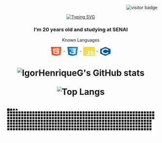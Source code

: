 <div align="right">
  
  ![visitor badge](https://visitor-badge.laobi.icu/badge?page_id=${your.username}.${your.repo.id})
</div>
<div align="center">

  [![Typing SVG](https://readme-typing-svg.demolab.com?font=Edu+SA+Beginner&size=30&pause=1&color=93B7F7&center=true&multiline=true&repeat=false&width=600&height=100&lines=Hello%2C+my+name+is+Igor+Henrique;systems+development+student)](https://git.io/typing-svg)
  
  <!--[![Typing SVG](https://readme-typing-svg.demolab.com?font=Permanent+Marker&size=30&pause=1&color=93B7F7&center=true&multiline=true&width=600&height=100&lines=Hello%2C+my+name+is+Igor+Henrique;systems+development+technician+student)](https://git.io/typing-svg)-->
### I'm 20 years old and studying at SENAI 


  Known Languages
  
  <img align="center" alt="Igor-HTML" height="30" width="40" src="https://raw.githubusercontent.com/devicons/devicon/master/icons/html5/html5-original.svg">
  -
  <img align="center" alt="Igor-CSS" height="30" width="40" src="https://raw.githubusercontent.com/devicons/devicon/master/icons/css3/css3-original.svg">
  -
  <img align="center" alt="Igor-Js" height="30" width="40" src="https://raw.githubusercontent.com/devicons/devicon/master/icons/javascript/javascript-plain.svg">
  -
  <img align="center" alt="Igor-C" height="30" width="40" src="https://raw.githubusercontent.com/devicons/devicon/master/icons/c/c-plain.svg">
</div>

##

<h1 align="center">
  
![IgorHenriqueG's GitHub stats](https://github-readme-stats.vercel.app/api?username=IgorHenriqueG&show_icons=true&theme=radical)

![Top Langs](https://github-readme-stats.vercel.app/api/top-langs/?username=IgorHenriqueG&theme=radical)

  <img align="center" alt="snake eating my contributions" src="https://raw.githubusercontent.com/IgorHenriqueG/IgorHenriqueG/output/github-contribution-grid-snake-dark.svg">
</h1>
